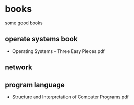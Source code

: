 # books
some good books

## operate systems book
- Operating Systems - Three Easy Pieces.pdf

## network

## program language
- Structure and Interpretation of Computer Programs.pdf
